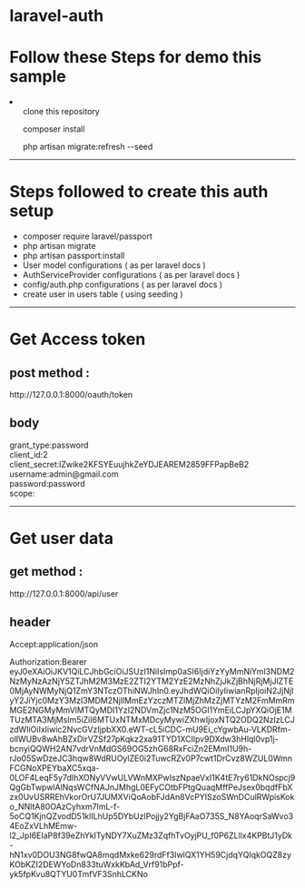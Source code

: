 # laravel-auth
 <h1>Follow these Steps for demo this sample</h1>
        <li>
            <ul>clone this repository</ul>
            <ul>composer install</ul>
            <ul>php artisan migrate:refresh --seed</ul>
        </li>
        <hr>  
        <h1>Steps followed to create this auth setup</h1>
        <ul>
        <li>composer require laravel/passport</li>
        <li>php artisan migrate</li>
        <li>php artisan passport:install</li>
        <li>User model configurations ( as per laravel docs )</li>
        <li>AuthServiceProvider configurations ( as per laravel docs )</li>
        <li>config/auth.php configurations ( as per laravel docs )</li>
        <li>create user in users table ( using seeding )</li>
        </ul>
        <hr>   
        <h1>Get Access token</h1>
        <h2>post method :</h2>
        http://127.0.0.1:8000/oauth/token
        <h2>body</h2>
        grant_type:password<br>
        client_id:2<br>
        client_secret:lZwike2KFSYEuujhkZeYDJEAREM2859FFPapBeB2<br>
        username:admin@gmail.com<br>
        password:password<br>
        scope:<br>
        <hr>
        <h1>Get user data</h1>
        <h2>get method :</h2>
        <p>http://127.0.0.1:8000/api/user</p>
        <h2>header</h2>
        <p>Accept:application/json</p>
        <p>Authorization:Bearer eyJ0eXAiOiJKV1QiLCJhbGciOiJSUzI1NiIsImp0aSI6IjdiYzYyMmNiYmI3NDM2NzMyNzAzNjY5ZTJhM2M3MzE2ZTI2YTM2YzE2MzNhZjJkZjBhNjRjMjJlZTE0MjAyNWMyNjQ1ZmY3NTczOThiNWJhIn0.eyJhdWQiOiIyIiwianRpIjoiN2JjNjIyY2JiYjc0MzY3MzI3MDM2NjllMmEzYzczMTZlMjZhMzZjMTYzM2FmMmRmMGE2NGMyMmVlMTQyMDI1YzI2NDVmZjc1NzM5OGI1YmEiLCJpYXQiOjE1MTUzMTA3MjMsIm5iZiI6MTUxNTMxMDcyMywiZXhwIjoxNTQ2ODQ2NzIzLCJzdWIiOiIxIiwic2NvcGVzIjpbXX0.eWT-cL5iCDC-mU9Ei_cYgwbAu-VLKDRfm-ollWUBv8wAhBZxDirVZSf27pKqkz2xa91TYD1XCIlpv9DXdw3hHlql0vp1j-bcnyiQQWH2AN7vdrVnMdGS69OG5zhG68RxFciZn2EMmI1U9h-rJo05SwDzeJC3hqw8WdRUOylZE0i2TuwcRZv0P7cwt1DrCvz8WZUL0WmnFCGNoXPEYbaXC5xqa-0LOF4LeqF5y7dIhXONyVVwULVWnMXPwIszNpaeVxI1K4tE7ry61DkNOspcj9QgGbTwpwlAlNqsWCfNAJnJMhgL0EFyCOtbFPtgQuaqMffPeJsex0bqdfFbXzx0UvUSRREhVkorOrU7JUMXViQoAobFJdAn8VcPYISzoSWnDCulRWpisKoko_NNltA80OAzCyhxm7ImL-f-5oCQ1KjnQZvodD51klILhUp5DYbUzlPojjy2YgBjFAaO735S_N8YAoqrSaWvo34EoZxVLhMEmw-l2_JpI6EIaP8f39eZhYkITyNDY7XuZMz3ZqfhTvOyjPU_f0P6ZLllx4KPBtJ1yDk-hN1xv0DOU3NG8fwQA8mqdMxke629rdFf3IwlQX1YH59CjdqYQIqkOQZ8zyKObKZI2DEWYoDn833tuWxkKbAd_Vrf91bPpf-yk5fpKvu8QTYU0TmfVF3SnhLCKNo
        </p>
